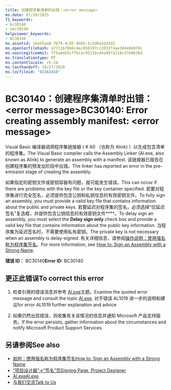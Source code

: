 ```yaml
---
title: 创建程序集清单时出错：<error message>
ms.date: 07/20/2015
f1_keywords:
- bc30140
- vbc30140
helpviewer_keywords:
- BC30140
ms.assetid: 1beb5aa0-7b79-4c85-946b-5c2d0a41d1d2
ms.openlocfilehash: a772167966c4ec858197cc2032f4ae3d4e86070c
ms.sourcegitcommit: ff5a4eb5cffbcac9521bc44a907a118cd7e8638d
ms.translationtype: MT
ms.contentlocale: zh-CN
ms.lasthandoff: 10/17/2020
ms.locfileid: "92163410"
---
```

# <a name="bc30140-error-creating-assembly-manifest-error-message"></a><span data-ttu-id="fd2f8-102">BC30140：创建程序集清单时出错： \<error message></span><span class="sxs-lookup"><span data-stu-id="fd2f8-102">BC30140: Error creating assembly manifest: \<error message></span></span>

<span data-ttu-id="fd2f8-103">Visual Basic 编译器调用程序集链接器 ( # A0 （也称为 Alink) ）以生成包含清单的程序集。</span><span class="sxs-lookup"><span data-stu-id="fd2f8-103">The Visual Basic compiler calls the Assembly Linker (Al.exe, also known as Alink) to generate an assembly with a manifest.</span></span> <span data-ttu-id="fd2f8-104">该链接器已报告在创建程序集的预发出阶段中出错。</span><span class="sxs-lookup"><span data-stu-id="fd2f8-104">The linker has reported an error in the pre-emission stage of creating the assembly.</span></span>

 <span data-ttu-id="fd2f8-105">如果指定的密钥文件或密钥容器有问题，就可能发生错误。</span><span class="sxs-lookup"><span data-stu-id="fd2f8-105">This can occur if there are problems with the key file or the key container specified.</span></span> <span data-ttu-id="fd2f8-106">若要对程序集进行完全签名，必须提供包含公钥和私钥信息的有效密钥文件。</span><span class="sxs-lookup"><span data-stu-id="fd2f8-106">To fully sign an assembly, you must provide a valid key file that contains information about the public and private keys.</span></span> <span data-ttu-id="fd2f8-107">若要延迟对程序集的签名，必须选择“仅延迟签名”复选框，并提供包含公钥信息的有效密钥文件\*\*\*\*。</span><span class="sxs-lookup"><span data-stu-id="fd2f8-107">To delay sign an assembly, you must select the **Delay sign only** check box and provide a valid key file that contains information about the public key information.</span></span> <span data-ttu-id="fd2f8-108">当程序集为延迟签名时，不需要使用私有密钥。</span><span class="sxs-lookup"><span data-stu-id="fd2f8-108">The private key is not necessary when an assembly is delay-signed.</span></span> <span data-ttu-id="fd2f8-109">有关详细信息，请参阅[操作说明：使用强名称为程序集签名](../../../standard/assembly/sign-strong-name.md)。</span><span class="sxs-lookup"><span data-stu-id="fd2f8-109">For more information, see [How to: Sign an Assembly with a Strong Name](../../../standard/assembly/sign-strong-name.md).</span></span>

 <span data-ttu-id="fd2f8-110">**错误 ID：** BC30140</span><span class="sxs-lookup"><span data-stu-id="fd2f8-110">**Error ID:** BC30140</span></span>

## <a name="to-correct-this-error"></a><span data-ttu-id="fd2f8-111">更正此错误</span><span class="sxs-lookup"><span data-stu-id="fd2f8-111">To correct this error</span></span>

1. <span data-ttu-id="fd2f8-112">检查引用的错误消息并参考 [Al.exe](../../../framework/tools/al-exe-assembly-linker.md)主题。</span><span class="sxs-lookup"><span data-stu-id="fd2f8-112">Examine the quoted error message and consult the topic [Al.exe](../../../framework/tools/al-exe-assembly-linker.md).</span></span> <span data-ttu-id="fd2f8-113">对于错误 AL1019 进一步的说明和建议</span><span class="sxs-lookup"><span data-stu-id="fd2f8-113">for error AL1019 further explanation and advice</span></span>

2. <span data-ttu-id="fd2f8-114">如果仍然出现错误，则收集有关该情况的信息并通知 Microsoft 产品支持服务。</span><span class="sxs-lookup"><span data-stu-id="fd2f8-114">If the error persists, gather information about the circumstances and notify Microsoft Product Support Services.</span></span>

## <a name="see-also"></a><span data-ttu-id="fd2f8-115">另请参阅</span><span class="sxs-lookup"><span data-stu-id="fd2f8-115">See also</span></span>

- [<span data-ttu-id="fd2f8-116">如何：使用强名称为程序集签名</span><span class="sxs-lookup"><span data-stu-id="fd2f8-116">How to: Sign an Assembly with a Strong Name</span></span>](../../../standard/assembly/sign-strong-name.md)
- [<span data-ttu-id="fd2f8-117">“项目设计器”-&gt;“签名”页</span><span class="sxs-lookup"><span data-stu-id="fd2f8-117">Signing Page, Project Designer</span></span>](/visualstudio/ide/reference/signing-page-project-designer)
- [<span data-ttu-id="fd2f8-118">Al.exe</span><span class="sxs-lookup"><span data-stu-id="fd2f8-118">Al.exe</span></span>](../../../framework/tools/al-exe-assembly-linker.md)
- [<span data-ttu-id="fd2f8-119">与我们交流</span><span class="sxs-lookup"><span data-stu-id="fd2f8-119">Talk to Us</span></span>](/visualstudio/ide/feedback-options)
